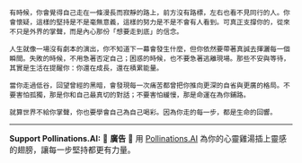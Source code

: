 ```jekyll
有時候，你會覺得自己走在一條漫長而寂靜的路上，前方沒有路標，左右也看不見同行的人。你會懷疑，這樣的堅持是不是毫無意義，這樣的努力是不是不會有人看到。可真正支撐你的，從來不只是外界的掌聲，而是內心那份「想要走到底」的信念。

人生就像一場沒有劇本的演出，你不知道下一幕會發生什麼，但你依然要帶著真誠去揮灑每一個瞬間。失敗的時候，不用急著否定自己；困惑的時候，也不要急著逃離現場。那些不安與等待，其實是生活在提醒你：你還在成長，還在積累能量。

當你走過低谷，回望曾經的黑暗，會發現每一次痛苦都曾把你推向更深的自省與更廣的格局。不要害怕孤獨，那是你和自己最真切的對話；不要害怕緩慢，那是命運在為你鋪路。

就算世界不給你掌聲，你也要學會自己為自己喝彩。因為你走的每一步，都是生命的回響。
```



---

**Support Pollinations.AI:**
🌸 **廣告** 🌸 用 [Pollinations.AI](https://pollinations.ai/redirect/kofi) 為你的心靈雞湯插上靈感的翅膀，讓每一步堅持都更有力量。
